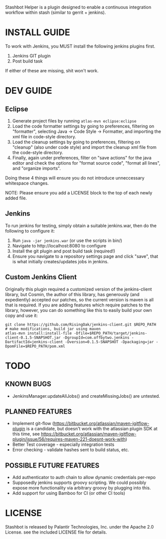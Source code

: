 Stashbot Helper is a plugin designed to enable a continuous integration
workflow within stash (similar to gerrit + jenkins).

# INSTALL GUIDE

To work with Jenkins, you MUST install the following jenkins plugins first.

1. Jenkins GIT plugin
2. Post build task

If either of these are missing, shit won't work.

# DEV GUIDE

## Eclipse

1. Generate project files by running `atlas-mvn eclipse:eclipse`
2. Load the code formatter settings by going to preferences, filtering on
"formatter", selecting Java -> Code Style -> Formatter, and importing the xml
file in code-style directory.
3. Load the cleanup settings by going to preferences, filtering on "cleanup" (also under code style) and import the cleanup xml file from the code-style directory.
4. Finally, again under preferences, filter on "save actions" for the java editor and check the options for "format source code", "format all lines", and "organize imports".

Doing these 4 things will ensure you do not introduce unneccessary whitespace changes.

NOTE: Please ensure you add a LICENSE block to the top of each newly added file.

## Jenkins

To run jenkins for testing, simply obtain a suitable jenkins.war, then do the
following to configure it:

1. Run ```java -jar jenkins.war``` (or use the scripts in bin/)
2. Navigate to http://localhost:8080 to configure
3. Install the git plugin and post build task (required!)
4. Ensure you navigate to a repository settings page and click "save", that is what initially creates/updates jobs in jenkins.


## Custom Jenkins Client

Originally this plugin required a customized version of the jenkins-client
library, but Cosmin, the author of this library, has generously (and expediently)
accepted our patches, so the current version is maven is all that is required.
If you are adding features which require patches to the library, however, you
can do something like this to easily build your own copy and use it:

    git clone https://github.com/RisingOak/jenkins-client.git $REPO_PATH
    # make modifications, build jar using maven
    atlas-mvn install:install-file -Dfile=$REPO_PATH/target/jenkins-client-0.1.5-SNAPSHOT.jar -DgroupId=com.offbytwo.jenkins -DartifactId=jenkins-client -Dversion=0.1.5-SNAPSHOT -Dpackaging=jar -DpomFile=$REPO_PATH/pom.xml

# TODO

## KNOWN BUGS
* JenkinsManager.updateAllJobs() and createMissingJobs() are untested.

## PLANNED FEATURES

* Implement git-flow (https://bitbucket.org/atlassian/maven-jgitflow-plugin is a candidate, but doesn't work with the atlassian plugin SDK at this time, see https://bitbucket.org/atlassian/maven-jgitflow-plugin/issue/56/requires-maven-221-doesnt-work-with)
* Better Test coverage - especially integration tests
* Error checking - validate hashes sent to build status, etc.

## POSSIBLE FUTURE FEATURES

* Add authenticator to auth chain to allow dynamic credentials per-repo
* Supposedly jenkins supports groovy scripting.  We could possibly expose more functionality via arbitrary groovy by plugging into this.
* Add support for using Bamboo for CI (or other CI tools)

# LICENSE

Stashbot is released by Palantir Technologies, Inc. under the Apache 2.0
License.  see the included LICENSE file for details.
